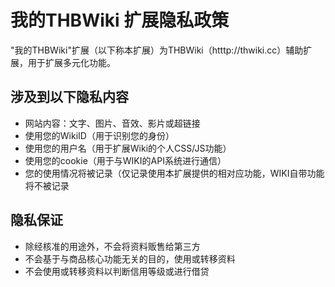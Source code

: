 # 我的THBWiki 扩展隐私政策

"我的THBWiki"扩展（以下称本扩展）为THBWiki（htttp://thwiki.cc）辅助扩展，用于扩展多元化功能。

## 涉及到以下隐私内容

* 网站内容：文字、图片、音效、影片或超链接
* 使用您的WikiID（用于识别您的身份）
* 使用您的用户名（用于扩展Wiki的个人CSS/JS功能）
* 使用您的cookie（用于与WIKI的API系统进行通信）
* 您的使用情况将被记录（仅记录使用本扩展提供的相对应功能，WIKI自带功能将不被记录

## 隐私保证

* 除经核准的用途外，不会将资料贩售给第三方
* 不会基于与商品核心功能无关的目的，使用或转移资料
* 不会使用或转移资料以判断信用等级或进行借贷
